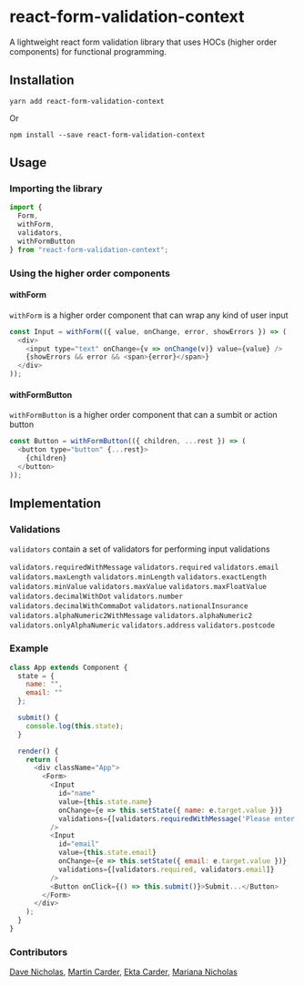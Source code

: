 # react-form-validation-context

A lightweight react form validation library that uses HOCs (higher order components) for functional programming.

## Installation

```
yarn add react-form-validation-context
```

Or 

```
npm install --save react-form-validation-context
```

## Usage

### Importing the library

```javascript 
import {
  Form,
  withForm,
  validators,
  withFormButton
} from "react-form-validation-context";
```

### Using the higher order components

#### withForm

`withForm` is a higher order component that can wrap any kind of user input


```javascript
const Input = withForm(({ value, onChange, error, showErrors }) => (
  <div>
    <input type="text" onChange={v => onChange(v)} value={value} />
    {showErrors && error && <span>{error}</span>}
  </div>
));
```

#### withFormButton

`withFormButton` is a higher order component that can a sumbit or action button


```javascript
const Button = withFormButton(({ children, ...rest }) => (
  <button type="button" {...rest}>
    {children}
  </button>
));
```


## Implementation

### Validations

`validators` contain a set of validators for performing input validations


`validators.requiredWithMessage`
`validators.required`
`validators.email`
`validators.maxLength`
`validators.minLength`
`validators.exactLength`
`validators.minValue`
`validators.maxValue`
`validators.maxFloatValue`
`validators.decimalWithDot`
`validators.number`
`validators.decimalWithCommaDot`
`validators.nationalInsurance`
`validators.alphaNumeric2WithMessage`
`validators.alphaNumeric2`
`validators.onlyAlphaNumeric`
`validators.address`
`validators.postcode`


### Example

```javascript
class App extends Component {
  state = {
    name: "",
    email: ""
  };

  submit() {
    console.log(this.state);
  }

  render() {
    return (
      <div className="App">
        <Form>
          <Input
            id="name"
            value={this.state.name}
            onChange={e => this.setState({ name: e.target.value })}
            validations={[validators.requiredWithMessage('Please enter a name'), validators.maxLength(20)]}
          />
          <Input
            id="email"
            value={this.state.email}
            onChange={e => this.setState({ email: e.target.value })}
            validations={[validators.required, validators.email]}
          />
          <Button onClick={() => this.submit()}>Submit...</Button>
        </Form>
      </div>
    );
  }
}

```

### Contributors

[Dave Nicholas](https://github.com/dave-nicholas), [Martin Carder](https://github.com/MartinCarder), [Ekta Carder](https://github.com/EktaWadhwani), [Mariana Nicholas](https://github.com/manicholas) 